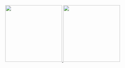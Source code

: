 <div>
<a href="https://github.com/luanabrizola">
<img loading="lazy" height="180em" src="https://github-readme-stats.vercel.app/api/top-langs/?username=luanabrizolai&layout=compact&langs_count=7&theme=dracula"/>
<img loading="lazy" height="180em" src="https://github-readme-stats.vercel.app/api?username=luanabrizolai&show_icons=true&theme=dracula&include_all_commits=true&count_private=true"/>
</div>
